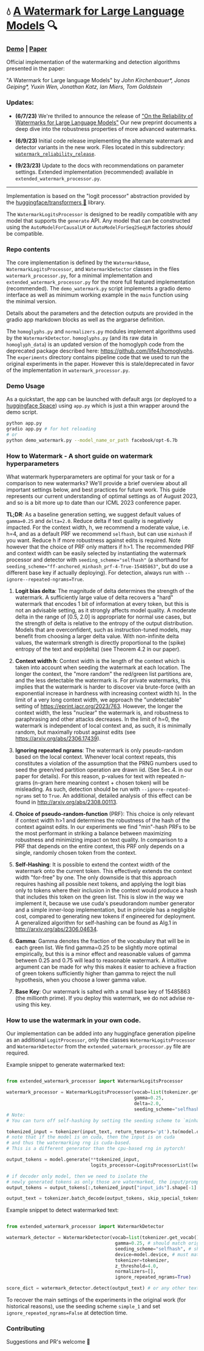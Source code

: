 # 💧 [A Watermark for Large Language Models](https://arxiv.org/abs/2301.10226) 🔍

### [Demo](https://huggingface.co/spaces/tomg-group-umd/lm-watermarking) | [Paper](https://arxiv.org/abs/2301.10226)

Official implementation of the watermarking and detection algorithms presented in the paper:

"A Watermark for Large language Models" by _John Kirchenbauer*, Jonas Geiping*, Yuxin Wen, Jonathan Katz, Ian Miers, Tom Goldstein_  

### Updates:

- **(6/7/23)** We're thrilled to announce the release of ["On the Reliability of Watermarks for Large Language Models"](https://arxiv.org/abs/2306.04634) Our new preprint documents a deep dive into the robustness properties of more advanced watermarks.

- **(6/9/23)** Initial code release implementing the alternate watermark and detector variants in the new work. Files located in this subdirectory: [`watermark_reliability_release`](watermark_reliability_release).

- **(9/23/23)** Update to the docs with recommendations on parameter settings. Extended implementation (recommended) available in `extended_watermark_processor.py`.

---

Implementation is based on the "logit processor" abstraction provided by the [huggingface/transformers 🤗](https://github.com/huggingface/transformers) library.

The `WatermarkLogitsProcessor` is designed to be readily compatible with any model that supports the `generate` API.
Any model that can be constructed using the `AutoModelForCausalLM` or `AutoModelForSeq2SeqLM` factories _should_ be compatible.

### Repo contents

The core implementation is defined by the `WatermarkBase`, `WatermarkLogitsProcessor`, and `WatermarkDetector` classes in the files `watermark_processor.py`, for a minimal implementation and `extended_watermark_processor.py` for the more full featured implementation (recommended).
The `demo_watermark.py` script implements a gradio demo interface as well as minimum working example in the `main` function using the minimal version.

Details about the parameters and the detection outputs are provided in the gradio app markdown blocks as well as the argparse definition.

The `homoglyphs.py` and `normalizers.py` modules implement algorithms used by the `WatermarkDetector`. `homoglyphs.py` (and its raw data in `homoglyph_data`) is an updated version of the homoglyph code from the deprecated package described here: https://github.com/life4/homoglyphs.
The `experiments` directory contains pipeline code that we used to run the original experiments in the paper. However this is stale/deprecated
in favor of the implementation in `watermark_processor.py`.

### Demo Usage

As a quickstart, the app can be launched with default args (or deployed to a [huggingface Space](https://huggingface.co/spaces)) using `app.py`
which is just a thin wrapper around the demo script.
```sh
python app.py
gradio app.py # for hot reloading
# or
python demo_watermark.py --model_name_or_path facebook/opt-6.7b
```


### How to Watermark - A short guide on watermark hyperparameters
What watermark hyperparameters are optimal for your task or for a comparison to new watermarks? We'll provide a brief overview about all important settings below, and best practices for future work. This guide represents our current understanding of optimal settings as of August 2023, and so is a bit more up to date than our ICML 2023 conference paper.

**TL;DR**: As a baseline generation setting, we suggest default values of `gamma=0.25` and `delta=2.0`. Reduce delta if text quality is negatively impacted. For the context width, h, we recommend a moderate value, i.e. h=4, and as a default PRF we recommend `selfhash`, but can use `minhash` if you want. Reduce h if more robustness against edits is required. Note however that the choice of PRF only matters if h>1. The recommended PRF and context width can be easily selected by instantiating the watermark processor and detector with `seeding_scheme="selfhash"` (a shorthand for `seeding_scheme="ff-anchored_minhash_prf-4-True-15485863"`, but do use a different base key if actually deploying). For detection, always run with `--ignore--repeated-ngrams=True`.

1) **Logit bias delta**: The magnitude of delta determines the strength of the watermark. A sufficiently large value of delta recovers a "hard" watermark that encodes 1 bit of information at every token, but this is not an advisable setting, as it strongly affects model quality. A moderate delta in the range of [0.5, 2.0] is appropriate for normal use cases, but the strength of delta is relative to the entropy of the output distribution. Models that are overconfident, such as instruction-tuned models, may benefit from choosing a larger delta value. With non-infinite delta values, the watermark strength is directly proportional to the (spike) entropy of the text and exp(delta) (see Theorem 4.2 in our paper).

2) **Context width h**: Context width is the length of the context which is taken into account when seeding the watermark at each location. The longer the context, the "more random" the red/green list partitions are, and the less detectable the watermark is. For private watermarks, this implies that the watermark is harder to discover via brute-force (with an exponential increase in hardness with increasing context width h).
In the limit of a very long context width, we approach the "undetectable" setting of https://eprint.iacr.org/2023/763. However, the longer the context width, the less "nuclear" the watermark is, and robustness to paraphrasing and other attacks decreases. In the limit of h=0, the watermark is independent of local context and, as such, it is minimally random, but maximally robust against edits (see https://arxiv.org/abs/2306.17439).

3) **Ignoring repeated ngrams**: The watermark is only pseudo-random based on the local context. Whenever local context repeats, this constitutes a violation of the assumption that the PRNG numbers used to seed the green/red partition operation are drawn iid. (See Sec.4. in our paper for details). For this reason, p-values for text with repeated n-grams (n-gram here meaning context + chosen token) will be misleading. As such, detection should be run with `--ignore-repeated-ngrams` set to `True`. An additional, detailed analysis of this effect can be found in http://arxiv.org/abs/2308.00113.

4) **Choice of pseudo-random-function** (PRF): This choice is only relevant if context width h>1 and determines the robustness of the hash of the context against edits. In our experiments we find "min"-hash PRFs to be the most performant in striking a balance between maximizing robustness and minimizing impact on text quality. In comparison to a PRF that depends on the entire context, this PRF only depends on a single, randomly chosen token from the context.

5) **Self-Hashing**: It is possible to extend the context width of the watermark onto the current token. This effectively extends the context width "for-free" by one. The only downside is that this approach requires hashing all possible next tokens, and applying the logit bias only to tokens where their inclusion in the context would produce a hash that includes this token on the green list. This is slow in the way we implement it, because we use cuda's pseudorandom number generator and a simple inner-loop implementation, but in principle has a negligible cost, compared to generating new tokens if engineered for deployment. A generalized algorithm for self-hashing can be found as Alg.1 in http://arxiv.org/abs/2306.04634.

6) **Gamma**: Gamma denotes the fraction of the vocabulary that will be in each green list. We find gamma=0.25 to be slightly more optimal empirically, but this is a minor effect and reasonable values of gamma between 0.25 and 0.75 will lead to reasonable watermark. A intuitive argument can be made for why this makes it easier to achieve a fraction of green tokens sufficiently higher than gamma to reject the null hypothesis, when you choose a lower gamma value.

7) **Base Key**: Our watermark is salted with a small base key of 15485863 (the millionth prime). If you deploy this watermark, we do not advise re-using this key.

### How to use the watermark in your own code.

Our implementation can be added into any huggingface generation pipeline as an additional `LogitProcessor`, only the classes `WatermarkLogitsProcessor` and `WatermarkDetector` from the `extended_watermark_processor.py` file are required.

Example snippet to generate watermarked text:
```python

from extended_watermark_processor import WatermarkLogitsProcessor

watermark_processor = WatermarkLogitsProcessor(vocab=list(tokenizer.get_vocab().values()),
                                               gamma=0.25,
                                               delta=2.0,
                                               seeding_scheme="selfhash") #equivalent to `ff-anchored_minhash_prf-4-True-15485863`
# Note:
# You can turn off self-hashing by setting the seeding scheme to `minhash`.

tokenized_input = tokenizer(input_text, return_tensors='pt').to(model.device)
# note that if the model is on cuda, then the input is on cuda
# and thus the watermarking rng is cuda-based.
# This is a different generator than the cpu-based rng in pytorch!

output_tokens = model.generate(**tokenized_input,
                               logits_processor=LogitsProcessorList([watermark_processor]))

# if decoder only model, then we need to isolate the
# newly generated tokens as only those are watermarked, the input/prompt is not
output_tokens = output_tokens[:,tokenized_input["input_ids"].shape[-1]:]

output_text = tokenizer.batch_decode(output_tokens, skip_special_tokens=True)[0]
```

Example snippet to detect watermarked text:
```python

from extended_watermark_processor import WatermarkDetector

watermark_detector = WatermarkDetector(vocab=list(tokenizer.get_vocab().values()),
                                        gamma=0.25, # should match original setting
                                        seeding_scheme="selfhash", # should match original setting
                                        device=model.device, # must match the original rng device type
                                        tokenizer=tokenizer,
                                        z_threshold=4.0,
                                        normalizers=[],
                                        ignore_repeated_ngrams=True)

score_dict = watermark_detector.detect(output_text) # or any other text of interest to analyze
```

To recover the main settings of the experiments in the original work (for historical reasons), use the seeding scheme `simple_1` and set `ignore_repeated_ngrams=False` at detection time.


### Contributing
Suggestions and PR's welcome 🙂
